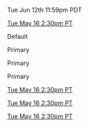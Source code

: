 <span class='badge'> Tue Jun 12th 11:59pm PDT</span>

<span class='badge'> [Tue May 16 2:30pm PT](https://www.timeanddate.com/worldclock/fixedtime.html?msg=CMPT-363+Blackboard+Mini-lectures+and+Activities&iso=20220516T1430&p1=256&ah=1&am=50)</span>  

<!-- Default grey badge -->
<span class="badge">Default</span>

<!-- Custom color badge -->
<span class="badge" style="--badge-bg-color: #0164db;">Primary</span>

<!-- Custom color and text badge -->
<span class="badge" style="--badge-text-color: #fff; --badge-bg-color: #0164db;">Primary</span>

<!-- Custom color badge and text -->
<span class="badge" style="--badge-text-color: #000; --badge-bg-color: #e7c500;">Primary</span>

<!-- Custom color badge with link -->
<span class='badge' style='--badge-bg-color: #0164db;'> [Tue May 16 2:30pm PT](https://www.timeanddate.com/worldclock/fixedtime.html?msg=CMPT-363+Blackboard+Mini-lectures+and+Activities&iso=20220516T1430&p1=256&ah=1&am=50)</span>  

<!-- Custom color badge with link -->
<span class='badge' style='--badge-text-color: #fff; --badge-bg-color: #0164db;'> [Tue May 16 2:30pm PT](https://www.timeanddate.com/worldclock/fixedtime.html?msg=CMPT-363+Blackboard+Mini-lectures+and+Activities&iso=20220516T1430&p1=256&ah=1&am=50)</span>  

<!-- Custom color badge with link -->
<span class='badge' style='--badge-text-color: #000; --badge-bg-color: #e7c500;'> [Tue May 16 2:30pm PT](https://www.timeanddate.com/worldclock/fixedtime.html?msg=CMPT-363+Blackboard+Mini-lectures+and+Activities&iso=20220516T1430&p1=256&ah=1&am=50)</span>  